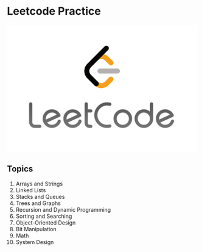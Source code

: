 # Leetcode Practice

<img src="logo.jpeg" width="500">

## Topics

1. Arrays and Strings
2. Linked Lists
3. Stacks and Queues
4. Trees and Graphs
5. Recursion and Dynamic Programming
6. Sorting and Searching
7. Object-Oriented Design
8. Bit Manipulation
9. Math
10. System Design
